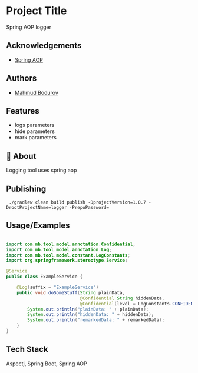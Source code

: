 
# Project Title
Spring AOP logger


## Acknowledgements

 - [Spring AOP](https://docs.spring.io/spring-framework/docs/2.5.x/reference/aop.html)

## Authors

- [Mahmud Bodurov](https://www.github.com/Mahmud989)


## Features

- logs parameters
- hide parameters
- mark parameters


## 🚀 About 
Logging tool uses spring aop

## Publishing
 ``` ./gradlew clean build publish -DprojectVersion=1.0.7 -DrootProjectName=logger -PrepoPassword=```

## Usage/Examples

```java

import com.mb.tool.model.annotation.Confidential;
import com.mb.tool.model.annotation.Log;
import com.mb.tool.model.constant.LogConstants;
import org.springframework.stereotype.Service;

@Service
public class ExampleService {

    @Log(suffix = "ExampleService")
    public void doSomeStuff(String plainData,
                            @Confidential String hiddenData,
                            @Confidential(level = LogConstants.CONFIDENTIAL_REMARK) String remarkedData) {
        System.out.println("plainData: " + plainData);
        System.out.println("hiddenData: " + hiddenData);
        System.out.println("remarkedData: " + remarkedData);
    }
}
```


## Tech Stack
 Aspectj, Spring Boot, Spring AOP



